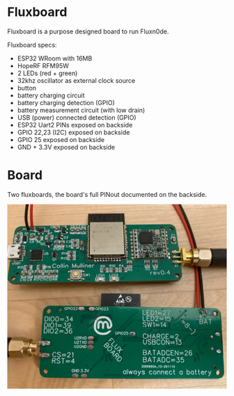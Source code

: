 # Fluxboard

Fluxboard is a purpose designed board to run Fluxn0de.

Fluxboard specs:
- ESP32 WRoom with 16MB
- HopeRF RFM95W
- 2 LEDs (red + green)
- 32khz oscillator as external clock source
- button
- battery charging circuit
- battery charging detection (GPIO)
- battery measurement circuit (with low drain)
- USB (power) connected detection (GPIO)
- ESP32 Uart2 PINs exposed on backside
- GPIO 22,23 (I2C) exposed on backside 
- GPIO 25 exposed on backside
- GND + 3.3V exposed on backside

# Board

Two fluxboards, the board's full PINout documented on the backside.

![Fluxboard](fluxboard.jpeg)
